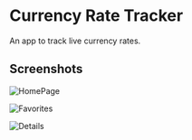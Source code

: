 # Currency Rate Tracker

An app to track live currency rates.


## Screenshots

![HomePage](relative%20public/images/Currencies.jpeg?raw=true "HomePage")

![Favorites](relative%20public/images/Favorites.jpeg?raw=true "HomePage")

![Details](relative%20public/images/Details.jpeg?raw=true "HomePage")